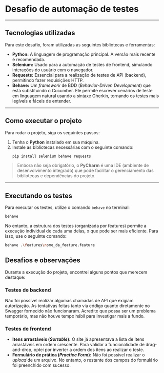 # Desafio de automação de testes

---

## Tecnologias utilizadas
Para este desafio, foram utilizadas as seguintes bibliotecas e ferramentas:

* **Python:** A linguagem de programação principal. A versão mais recente é recomendada.
* **Selenium:** Usado para a automação de testes de frontend, simulando interações do usuário com o navegador.
* **Requests:** Essencial para a realização de testes de API (backend), permitindo fazer requisições HTTP.
* **Behave:** Um *framework* de BDD (*Behavior-Driven Development*) que está substituindo o Cucumber. Ele permite escrever cenários de teste em linguagem natural usando a sintaxe Gherkin, tornando os testes mais legíveis e fáceis de entender.

---

## Como executar o projeto
Para rodar o projeto, siga os seguintes passos:

1.  Tenha o **Python** instalado em sua máquina.
2.  Instale as bibliotecas necessárias com o seguinte comando:
    ```bash
    pip install selenium behave requests
    ```

> Embora não seja obrigatório, o **PyCharm** é uma IDE (ambiente de desenvolvimento integrado) que pode facilitar o gerenciamento das bibliotecas e dependências do projeto.

---

## Executando os testes

Para executar os testes, utilize o comando `behave` no terminal:

```bash
behave
```

No entanto, a estrutura dos testes (organizada por features) permite a execução individual de cada uma delas, o que pode ser mais eficiente. Para isso, use o seguinte comando:
```bash
behave .\features\nome_da_feature.feature
```

## Desafios e observações

Durante a execução do projeto, encontrei alguns pontos que merecem destaque:

### Testes de backend
Não foi possível realizar algumas chamadas de API que exigiam autorização. As tentativas feitas tanto via código quanto diretamente no Swagger fornecido não funcionaram. Acredito que possa ser um problema temporário, mas não houve tempo hábil para investigar mais a fundo.

### Testes de frontend
* **Itens arrastáveis (*Sortable*):** O site já apresentava a lista de itens arrastáveis em ordem crescente. Para validar a funcionalidade de drag-and-drop, optei por inverter a ordem dos itens ao realizar o teste.
* **Formulário de prática (*Practice Form*):** Não foi possível realizar o *upload* de um arquivo. No entanto, o restante dos campos do formulário foi preenchido com sucesso.
